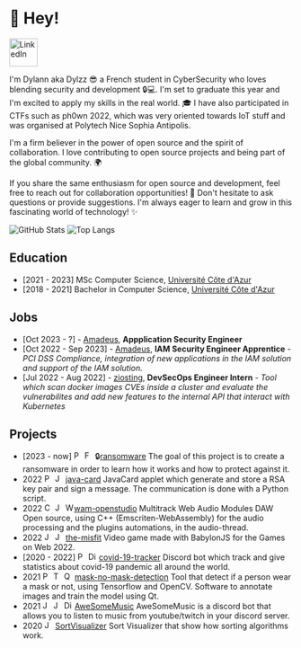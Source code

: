 # 👋 Hey!

[<img alt="LinkedIn" height=50 src="https://cdn.jsdelivr.net/gh/devicons/devicon/icons/linkedin/linkedin-original.svg" />](https://www.linkedin.com/in/dylannbatisse/)

I'm Dylann aka Dylzz 😎 a French student in CyberSecurity who loves blending security and development 🔒💻. I'm set to graduate this year and I'm excited to apply my skills in the real world. 🎓
I have also participated in CTFs such as ph0wn 2022, which was very oriented towards IoT stuff and was organised at Polytech Nice Sophia Antipolis.

I'm a firm believer in the power of open source and the spirit of collaboration.
I love contributing to open source projects and being part of the global community. 🌍

If you share the same enthusiasm for open source and development, feel free to reach out for collaboration opportunities! 🤝
Don't hesitate to ask questions or provide suggestions. I'm always eager to learn and grow in this fascinating world of technology! ✨

![GitHub Stats](https://github-readme-stats.vercel.app/api?username=takitsu21&count_private=true&show_icons=true&include_all_commits=true&theme=nord)
![Top Langs](https://github-readme-stats.vercel.app/api/top-langs/?username=takitsu21&layout=compact&hide=lua&theme=nord)

## Education

- [2021 - 2023] MSc Computer Science, [Université Côte d'Azur](https://univ-cotedazur.fr/)
- [2018 - 2021] Bachelor in Computer Science, [Université Côte d'Azur](https://univ-cotedazur.fr/)

## Jobs

- [Oct 2023 - ?] - [Amadeus](https://amadeus.com/), **Appplication Security Engineer**
- [Oct 2022 - Sep 2023] - [Amadeus](https://amadeus.com/), **IAM Security Engineer Apprentice** - *PCI DSS Compliance, integration of new applications in the IAM solution and support of the IAM solution.*
- [Jul 2022 - Aug 2022] - [ziosting](https://www.ziosting.com/), **DevSecOps Engineer Intern** - *Tool which scan docker images CVEs inside a cluster and evaluate the vulnerabilites and add new features to the internal API that interact with Kubernetes*

## Projects

- [2023 - now] <img alt="Python" height=15 src="https://cdn.jsdelivr.net/gh/devicons/devicon/icons/python/python-original.svg"> <img alt="FastAPI" height=15 src="https://cdn.worldvectorlogo.com/logos/fastapi.svg"> 🔒[ransomware](https://github.com/takitsu21/ransomware) The goal of this project is to create a ransomware in order to learn how it works and how to protect against it.
- 2022 <img alt="Python" height=15 src="https://cdn.jsdelivr.net/gh/devicons/devicon/icons/python/python-original.svg"> <img alt="Java" height=15 src="https://cdn.jsdelivr.net/gh/devicons/devicon/icons/java/java-original.svg"> [java-card](https://github.com/Smart-Card-TEAM/java-card) JavaCard applet which generate and store a RSA key pair and sign a message. The communication is done with a Python script.
- 2022 <img alt="C++" height=15 src="https://cdn.jsdelivr.net/gh/devicons/devicon/icons/cplusplus/cplusplus-original.svg"> <img alt="JavaScript" height=15 src="https://cdn.jsdelivr.net/gh/devicons/devicon/icons/javascript/javascript-original.svg"> <img alt="W3C" height=15 src="https://upload.wikimedia.org/wikipedia/commons/thumb/e/ed/W3C%C2%AE_Icon.svg/1200px-W3C%C2%AE_Icon.svg.png">[wam-openstudio](https://github.com/TER-M1/wam-openstudio) Multitrack Web Audio Modules DAW Open source, using C++ (Emscriten-WebAssembly) for the audio processing and the plugins automations, in the audio-thread.
- 2022 <img alt="JavaScript" height=15 src="https://cdn.jsdelivr.net/gh/devicons/devicon/icons/javascript/javascript-original.svg"> <img alt="JavaScript" height=15 src="https://www.babylonjs.com/assets/logo-babylonjs-social-twitter.png"> [the-misfit](https://github.com/The-Misfit-Studio/the-misfit) Video game made with BabylonJS for the Games on Web 2022.
- [2020 - 2022] <img alt="Python" height=15 src="https://cdn.jsdelivr.net/gh/devicons/devicon/icons/python/python-original.svg"> <img alt="Discord" height=15 src="https://assets-global.website-files.com/6257adef93867e50d84d30e2/636e0a6a49cf127bf92de1e2_icon_clyde_blurple_RGB.png"> [covid-19-tracker](https://github.com/takitsu21/covid-19-tracker) Discord bot which track and give statistics about covid-19 pandemic all around the world.
- 2021 <img alt="Python" height=15 src="https://cdn.jsdelivr.net/gh/devicons/devicon/icons/python/python-original.svg"> <img alt="Tensorflow" height=15 src="https://upload.wikimedia.org/wikipedia/commons/thumb/2/2d/Tensorflow_logo.svg/800px-Tensorflow_logo.svg.png"> <img alt="Qt" height=15 src="https://upload.wikimedia.org/wikipedia/commons/thumb/8/81/Qt_logo_neon_2022.svg/1200px-Qt_logo_neon_2022.svg.png"> [mask-no-mask-detection](https://github.com/takitsu21/mask-no-mask-detection) Tool that detect if a person wear a mask or not, using Tensorflow and OpenCV. Software to annotate images and train the model using Qt.
- 2021 <img alt="Java" height=15 src="https://cdn.jsdelivr.net/gh/devicons/devicon/icons/java/java-original.svg"> <img alt="JDA" height=15 src="https://jda.wiki/assets/images/logo-round.png"> <img alt="Discord" height=15 src="https://assets-global.website-files.com/6257adef93867e50d84d30e2/636e0a6a49cf127bf92de1e2_icon_clyde_blurple_RGB.png"> [AweSomeMusic](https://github.com/takitsu21/AweSomeMusic) AweSomeMusic is a discord bot that allows you to listen to music from youtube/twitch in your discord server.
- 2020 <img alt="Java" height=15 src="https://cdn.jsdelivr.net/gh/devicons/devicon/icons/java/java-original.svg"> [SortVisualizer](https://github.com/takitsu21/SortVisualizer) Sort Visualizer that show how sorting algorithms work.
